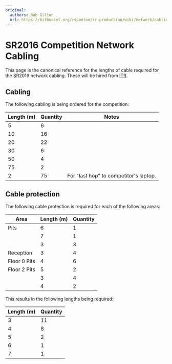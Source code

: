 ```yaml
---
original:
  authors: Rob Gilton
  url: https://bitbucket.org/rspanton/sr-production/wiki/network/cabling
---
```

# SR2016 Competition Network Cabling

This page is the canonical reference for the lengths of cable required
for the SR2016 network cabling.  These will be hired from
[ITR](http://www.itrentals.com/about-it-rentals).

## Cabling

The following cabling is being ordered for the competition:

| Length (m) | Quantity | Notes |
-------------|--------|-------
| 5 |       6 |
| 10 |      16 |
| 20 |      22 |
| 30 |      6 |
| 50 |      4 |
| 75 |      2 |
| 2 | 75 | For "last hop" to competitor's laptop.

## Cable protection

The following cable protection is required for each of the following areas:

| Area | Length (m) | Quantity |
-------|------------|----------
| Pits  | 6 | 1 |
|       | 7 | 1 |
|       | 3 | 3 |
| Reception | 3 | 4 |
| Floor 0 Pits | 4 | 6 |
| Floor 2 Pits | 5 | 2 |
|              | 3 | 4 |
|              | 4 | 2 |

This results in the following lengths being required:

| Length (m) | Quantity |
-------------|-----------
| 3 | 11 |
| 4 | 8 |
| 5 | 2 |
| 6 | 1 |
| 7 | 1 |
